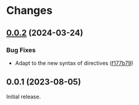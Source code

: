 # Changes

## [0.0.2](https://github.com/prantlf/v-upath/compare/v0.0.1...v0.0.2) (2024-03-24)

### Bug Fixes

* Adapt to the new syntax of directives ([f177b79](https://github.com/prantlf/v-upath/commit/f177b79e98e94f0675bad615d53d556ba8294a03))

## 0.0.1 (2023-08-05)

Initial release.
